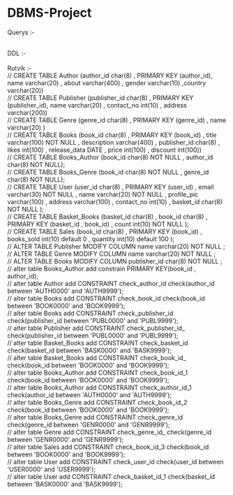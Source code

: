 # DBMS-Project

Querys :-<br /><br />

DDL :-<br /><br />
  Rutvik :-<br />
// CREATE TABLE Author (author_id char(8) , PRIMARY KEY (author_id), name varchar(20) , about varchar(400) , gender varchar(10) ,country varchar(20))<br />
// CREATE TABLE Publisher (publisher_id char(8) , PRIMARY KEY (publisher_id), name varchar(20) , contact_no int(10) , address varchar(200))<br />
// CREATE TABLE Genre (genre_id char(8) , PRIMARY KEY (genre_id) , name varchar(20) )<br />
// CREATE TABLE Books (book_id char(8) , PRIMARY KEY (book_id) , title varchar(100) NOT NULL , description varchar(400) , publisher_id char(8) , likes int(100) , release_data DATE , price int(100) , discount int(100))<br />
// CREATE TABLE Books_Author (book_id char(8) NOT NULL , author_id char(8) NOT NULL);<br />
// CREATE TABLE Books_Genre (book_id char(8) NOT NULL , genre_id char(8) NOT NULL);<br />
// CREATE TABLE User (user_id char(8) , PRIMARY KEY (user_id) , email varchar(30) NOT NULL , name varchar(20) NOT NULL , profile_pic varchar(100) , address varchar(100) , contact_no int(10) , basket_id char(8) NOT NULL );<br />
// CREATE TABLE Basket_Books (basket_id char(8) , book_id char(8) , PRIMARY KEY (basket_id , book_id) , count int(10) NOT NULL );<br />
// CREATE TABLE Sales (book_id char(8) , PRIMARY KEY (book_id) , books_sold int(10) default 0 , quantity int(10) default 100 );<br />
// ALTER TABLE Publisher MODIFY COLUMN name varchar(20) NOT NULL ;<br />
// ALTER TABLE Genre MODIFY COLUMN name varchar(20) NOT NULL ;<br />
// ALTER TABLE Books MODIFY COLUMN publisher_id char(8) NOT NULL ;<br />
// alter table Books_Author add constrain PRIMARY KEY(book_id , author_id);<br />
// alter table Author add CONSTRAINT check_author_id check(author_id between 'AUTH0000' and 'AUTH9999');<br />
// alter table Books add CONSTRAINT check_book_id check(book_id between 'BOOK0000' and 'BOOK9999');<br />
// alter table Books add CONSTRAINT check_publisher_id check(publisher_id between 'PUBL0000' and 'PUBL9999');<br />
// alter table Publisher add CONSTRAINT check_publisher_id_ check(publisher_id between 'PUBL0000' and 'PUBL9999');<br />
// alter table Basket_Books add CONSTRAINT check_basket_id check(basket_id between 'BASK0000' and 'BASK9999');<br />
// alter table Basket_Books add CONSTRAINT check_book_id_ check(book_id between 'BOOK0000' and 'BOOK9999');<br />
// alter table Books_Author add CONSTRAINT check_book_id_1 check(book_id between 'BOOK0000' and 'BOOK9999');<br />
// alter table Books_Author add CONSTRAINT check_author_id_1 check(author_id between 'AUTH0000' and 'AUTH9999');<br />
// alter table Books_Genre add CONSTRAINT check_book_id_2 check(book_id between 'BOOK0000' and 'BOOK9999');<br />
// alter table Books_Genre add CONSTRAINT check_genre_id check(genre_id between 'GENR0000' and 'GENR9999');<br />
// alter table Genre add CONSTRAINT check_genre_id_ check(genre_id between 'GENR0000' and 'GENR9999');<br />
// alter table Sales add CONSTRAINT check_book_id_3 check(book_id between 'BOOK0000' and 'BOOK9999');<br />
// alter table User add CONSTRAINT check_user_id check(user_id between 'USER0000' and 'USER9999');<br />
// alter table User add CONSTRAINT check_basket_id_1 check(basket_id between 'BASK0000' and 'BASK9999');<br />
